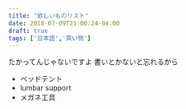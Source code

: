 ```yaml
---
title: "欲しいものリスト"
date: 2018-07-09T23:00:24-04:00
draft: true
tags: ['日本語','買い物']
---
```

たかってんじゃないですよ
書いとかないと忘れるから

- ベッドテント
- lumbar support
- メガネ工具
